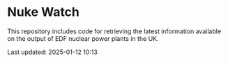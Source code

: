 # Nuke Watch

This repository includes code for retrieving the latest information available on the output of EDF nuclear power plants in the UK.

Last updated: 2025-01-12 10:13